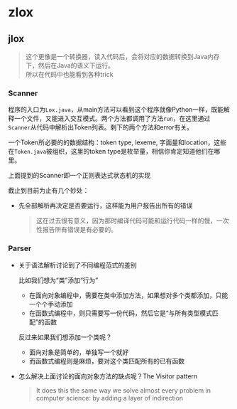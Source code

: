 # zlox

## jlox
>这个更像是一个转换器，读入代码后，会将对应的数据转换到Java内存下，然后在Java的语义下运行。  
>所以在代码中也能看到各种trick

### Scanner

程序的入口为`Lox.java`，从main方法可以看到这个程序就像Python一样，既能解释一个文件，又能进入交互模式。两个方法都调用了方法`run`，在这里通过`Scanner`从代码中解析出Token列表。剩下的两个方法和error有关。

一个Token所必要的的数据结构：token type, lexeme, 字面量和location，这些在`Token.java`被组织，这里的token type是枚举量，相信你肯定知道他们在哪里。

上面提到的Scanner即一个正则表达式状态机的实现

截止到目前为止有几个妙处：
+ 先全部解析再决定是否要运行，这样能为用户报告出所有的错误
    >这在过去很有意义，因为那时编译代码可能和运行代码一样的慢，一次性报告所有错误是有必要的。

### Parser

+ 关于语法解析讨论到了不同编程范式的差别

    比如我们想为“类”添加“行为”
    + 在面向对象编程中，需要在类中添加方法，如果想对多个类都添加，只能一个个手动添加
    + 在函数式编程中，则只需要写一份代码，然后它是“与所有类型模式匹配”的函数
    
    反过来如果我们想添加一个类呢？
    + 面向对象是简单的，单独写一个就好
    + 而函数式编程则是麻烦，要对这个类匹配所有的已有函数

+ 怎么解决上面讨论的面向对象方法的缺点呢？The Visitor pattern
    >It does this the same way we solve almost every problem in computer science: by adding a layer of indirection





